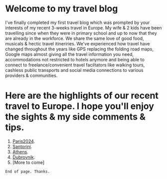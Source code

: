 

# Welcome to my travel blog

I've finally completed my first travel blog which was prompted by your interests of my recent 3-weeks travel in Europe. My wife & 2 kids have been travelling since when they were in primary school and up to now that they are already in the workforce. We share the same love of good food, musicals & hectic travel itineriries. We've experienced how travel have changed throughout the years like GPS replacing the folding road maps, Google maps almost giving all the travel information you need, accommodations not restricted to hotels anymore and being able to connect to freelance/convenient travel faciltators like walking tours, cashless public transports and social media connections to various providers & communities. 

# Here are the highlights of our recent travel to Europe. I hope you'll enjoy the sights & my side comments & tips.


1. [Paris2024](./Paris2024.md).
2. [Santorini](./santorini.md).
3. [Athens](./athens.md).
4. [Dubrovnik](./dubrovnik.md).
5. [More to come]


```
End of page. Thanks.
```

